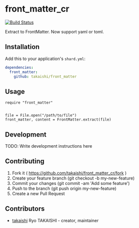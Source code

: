 # front_matter_cr

[![Build Status](https://travis-ci.org/takaishi/front_matter_cr.svg?branch=master)](https://travis-ci.org/takaishi/front_matter_cr)

Extract to FrontMatter. Now support yaml or toml.

## Installation


Add this to your application's `shard.yml`:

```yaml
dependencies:
  front_matter:
    github: takaishi/front_matter
```


## Usage


```crystal
require "front_matter"


file = File.open("/path/to/file")
front_matter, content = FrontMatter.extract(file)
```

## Development

TODO: Write development instructions here

## Contributing

1. Fork it ( https://github.com/takaishi/front_matter_cr/fork )
2. Create your feature branch (git checkout -b my-new-feature)
3. Commit your changes (git commit -am 'Add some feature')
4. Push to the branch (git push origin my-new-feature)
5. Create a new Pull Request

## Contributors

- [takaishi](https://github.com/takaishi) Ryo TAKAISHI - creator, maintainer
